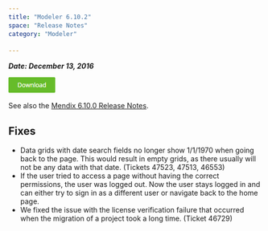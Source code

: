 ```yaml
---
title: "Modeler 6.10.2"
space: "Release Notes"
category: "Modeler"

---
```

***Date: December 13, 2016***

[![](attachments/download-button/download-button.png)](https://appstore.home.mendix.com/link/modeler/6.10.2)

See also the [Mendix 6.10.0 Release Notes](https://world.mendix.com/display/ReleaseNotes/6.10.0).

## Fixes

*   Data grids with date search fields no longer show 1/1/1970 when going back to the page. This would result in empty grids, as there usually will not be any data with that date. (Tickets 47523, 47513, 46553)
*   If the user tried to access a page without having the correct permissions, the user was logged out. Now the user stays logged in and can either try to sign in as a different user or navigate back to the home page.
*   We fixed the issue with the license verification failure that occurred when the migration of a project took a long time. (Ticket 46729)
